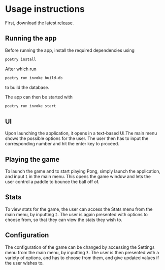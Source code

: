 # Usage instructions

First, download the latest [release](https://github.com/candyliaa/ot-harjoitustyo/releases).

## Running the app

Before running the app, install the required dependencies using

```bash
poetry install
```

After which run

```bash
poetry run invoke build-db
```

to build the database.

The app can then be started with

```bash
poetry run invoke start
```

## UI

Upon launching the application, it opens in a text-based UI.The main menu shows the possible options for the user. The user then has to input the corresponding number and hit the enter key to proceed.

## Playing the game

To launch the game and to start playing Pong, simply launch the application, and input `1` in the main menu. This opens the game window and lets the user control a paddle to bounce the ball off of.

## Stats

To view stats for the game, the user can access the Stats menu from the main menu, by inputting `2`. The user is again presented with options to choose from, so that they can view the stats they wish to.

## Configuration

The configuration of the game can be changed by accessing the Settings menu from the main menu, by inputting `3`. The user is then presented with a variety of options, and has to choose from them, and give updated values if the user wishes to.
